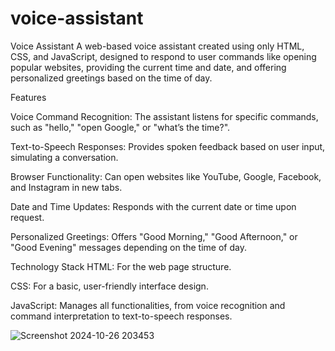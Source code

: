 # voice-assistant
Voice Assistant
A web-based voice assistant created using only HTML, CSS, and JavaScript, designed to respond to user commands like opening popular websites, providing the current time and date, and offering personalized greetings based on the time of day.

Features

Voice Command Recognition: The assistant listens for specific commands, such as "hello," "open Google," or "what’s the time?".

Text-to-Speech Responses: Provides spoken feedback based on user input, simulating a conversation.

Browser Functionality: Can open websites like YouTube, Google, Facebook, and Instagram in new tabs.

Date and Time Updates: Responds with the current date or time upon request.

Personalized Greetings: Offers "Good Morning," "Good Afternoon," or "Good Evening" messages depending on the time of day.

Technology Stack
HTML: For the web page structure.

CSS: For a basic, user-friendly interface design.

JavaScript: Manages all functionalities, from voice recognition and command interpretation to text-to-speech responses.


![Screenshot 2024-10-26 203453](https://github.com/user-attachments/assets/c5aa550a-4c99-4b01-b243-074106e6af3e)

